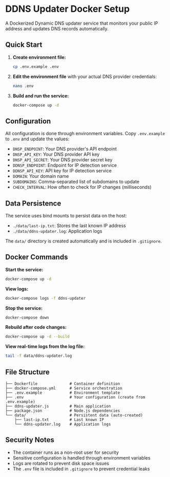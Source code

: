 # DDNS Updater Docker Setup

A Dockerized Dynamic DNS updater service that monitors your public IP address and updates DNS records automatically.

## Quick Start

1. **Create environment file:**
   ```bash
   cp .env.example .env
   ```

2. **Edit the environment file** with your actual DNS provider credentials:
   ```bash
   nano .env
   ```

3. **Build and run the service:**
   ```bash
   docker-compose up -d
   ```

## Configuration

All configuration is done through environment variables. Copy `.env.example` to `.env` and update the values:

- `DNSP_ENDPOINT`: Your DNS provider's API endpoint
- `DNSP_API_KEY`: Your DNS provider API key
- `DNSP_API_SECRET`: Your DNS provider secret key
- `DDNSP_ENDPOINT`: Endpoint for IP detection service
- `DDNSP_API_KEY`: API key for IP detection service
- `DOMAIN`: Your domain name
- `SUBDOMAINS`: Comma-separated list of subdomains to update
- `CHECK_INTERVAL`: How often to check for IP changes (milliseconds)

## Data Persistence

The service uses bind mounts to persist data on the host:

- `./data/last-ip.txt`: Stores the last known IP address
- `./data/ddns-updater.log`: Application logs

The `data/` directory is created automatically and is included in `.gitignore`.

## Docker Commands

**Start the service:**
```bash
docker-compose up -d
```

**View logs:**
```bash
docker-compose logs -f ddns-updater
```

**Stop the service:**
```bash
docker-compose down
```

**Rebuild after code changes:**
```bash
docker-compose up -d --build
```

**View real-time logs from the log file:**
```bash
tail -f data/ddns-updater.log
```

## File Structure

```
├── Dockerfile              # Container definition
├── docker-compose.yml      # Service orchestration
├── .env.example            # Environment template
├── .env                    # Your configuration (create from .env.example)
├── ddns-updater.js         # Main application
├── package.json            # Node.js dependencies
└── data/                   # Persistent data (auto-created)
    ├── last-ip.txt         # Last known IP
    └── ddns-updater.log    # Application logs
```

## Security Notes

- The container runs as a non-root user for security
- Sensitive configuration is handled through environment variables
- Logs are rotated to prevent disk space issues
- The `.env` file is included in `.gitignore` to prevent credential leaks
